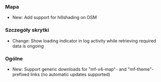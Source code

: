 
### Mapa
- New: Add support for hillshading on OSM

### Szczegóły skrytki
- Change: Show loading indicator in log activity while retrieving required data is ongoing

### Ogólne
- New: Support generic downloads for "mf-v4-map"- and "mf-theme"-prefixed links (no automatic updates supported)
